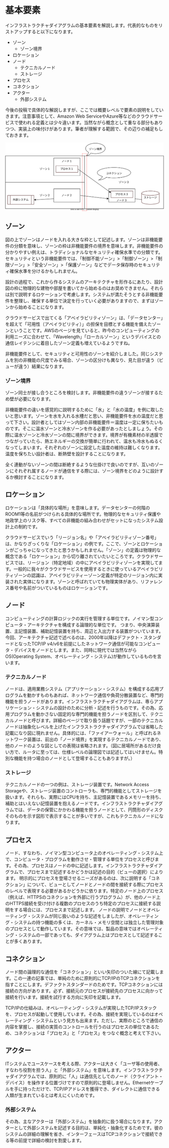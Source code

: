 # 基本要素

インフラストラクチャダイアグラムの基本要素を解説します。代表的なものをリストアップすると以下になります。

* ゾーン
  * ゾーン境界
* ロケーション
* ノード
  * テクニカルノード
  * ストレージ
* プロセス
* コネクション
* アクター
  * 外部システム

今後の投稿で具体的な解説しますが、ここでは概要レベルで要素の説明をしていきます。注意事項として、Amazon Web ServiceやAzure等などのクラウドサービスで使われる定義とは少々違います。当然ながら概念として重なる部分もありつつ、実装上の味付けがあります。筆者が理解する範囲で、その辺りの補足もしておきます。


![基本要素を含んだダイアグラム](basic_elements_diagram.drawio.svg)

## ゾーン

図の上でゾーンはノードを入れる大きな枠として記述します。ゾーンは非機能要件の分類を意味し、ゾーンの枠は非機能要件の境界を意味します。非機能要件の分かりやすい例えは、トラディショナルなセキュリティ確保水準での分類です。セキュリティという非機能要件では、「制御不能ゾーン」>「制御ゾーン」>「制限ゾーン」>「安全ゾーン」>「保護ゾーン」などでデータ保存時のセキュリティ確保水準を分けるかもしれません。

設計の過程で、これから作るシステムのアーキテクチャを形作るにあたり、設計図の枠に物理的な建物や部屋を書いてから始めるのはお奨めできません。それらは別で説明するロケーションで考慮します。システムが満たそうとする非機能要件を整理し、確保する単位で決定を行っていく必要がありますので、まずはゾーンから始めることになります。

クラウドサービスで出てくる「アベイラビリティゾーン」は、「データセンター」を超えて「可用性（アベイラビリティ）」の担保を目標とする機能を備えたゾーンということです。AWSのページを見ていると、昨今のコンピューティングの利用ニーズに合わせて、「Wavelength」「ローカルゾーン」というデバイスとの通信レイテンシに着目したゾーン定義も増えているようですね。

非機能要件として、セキュリティと可用性のゾーンを紹介しました。同じシステムを別の非機能の尺度でみる場合、ゾーンの区分けも異なり、見た目が違う（ビューが違う）結果になります。


### ゾーン境界

ゾーン同士が接し合うところを検討します。非機能要件の違うゾーンが接するため壁が必要になります。

非機能要件の違いを感覚的に説明するために「水」と「水の温度」を例に取したいと思います。ゾーンを水を入れる水槽だと思い、非機能要件を水の温度だと思って下さい。設計者としてはゾーン内部の非機能要件＝温度は一定に保ちたいものです。そこに温水ゾーンと冷水ゾーンを作る必要があったとしましょう。その際に温水ゾーンと冷水ゾーンの間に境界ができます。境界が有機素材の半透膜でつながっていたら、熱エネルギーの交換が簡単に行われて、温水も冷水もぬるくなってしまいます。それぞれのゾーンに設定した温度の維持は難しくなります。温度を保ちたい設計者は、断熱壁を設計することになります。

全く連動がないゾーンの間は断絶するような仕掛けで良いのですが、互いのゾーンにそれぞれ属するノードが通信をする際には、ゾーン境界をどのように設計するか検討することになります。


## ロケーション

ロケーションは「具体的な場所」を意味します。データセンターの何階のROOM1等の名前がつけられる具体的な場所です。物理的なセキュリティ保護や地政学上のリスク等、すべての非機能の組み合わせがセットになったシステム設計上の制約です。

クラウドサービスでいう「リージョン名」や「アベイラビリティゾーン番号」は、かなりざっくりな「ロケーション」の例です。ここで、ゾーンとロケーションがごっちゃになってきたと思うかもしれません。「ゾーン」の定義は物理的な概念である「ロケーション」から切り離されていたいところです。クラウドサービスでは、リージョン（特定地域）の中にアベイラビリティゾーンを実現してます。一般的に我々がクラウドサービスを使用するときに使っているアベイラビリティゾーンの認識は、アベイラビリティーゾーン定義が特定のリージョン内に実装された実体になります。ゾーンと呼ばれていても物理実体があり、リファレンス番号や名前がついているものはロケーションです。

## ノード

コンピューティングの計算ロジックの実行を管理する単位です。ノイマン型コンピュータ・アーキテクチャを構成する論理的な単位です。
つまり、中央演算装置、主記憶装置、補助記憶装置を持ち、周辺と入出力する装置がついています。今回、アーキテクチャ記述で述べるのは、2000年以降はデファクト・スタンダードとなったTCP/IP v4/v6を前提にしたネットワーク通信が可能なコンピュータ・デバイスをノードとします。また、同時に現代では当然ながらOS(Operating System、オペレーティング・システム)が動作しているものを言います。

### テクニカルノード

ノードは、適用業務システム（アプリケーション・システム）を構成する応用プログラムを動かすものもあれば、ネットワーク通信や負荷分散装置など、専門的機能を担うノードがあります。インフラストラクチャダイアグラムは、専らアプリケーション・システムの設計のために分析・記述を行うものです。その為、応用プログラムを動かさない固定的な専門的機能を担うノードを区別して、テクニカルノードと呼びます。詳細のページで取り扱う話題ですが、一部のテクニカルノードは抽象化レベルを上げたインフラストラクチャダイアグラムでは省略した記載になり図に現れません。具体的には、「ファイアーウォール」と呼ばれるネットワーク装置は、前出の「ノード境界」を実現するテクニカルノードであり、他のノードのような図としての表現は省略されます。（図に居場所があるだけ良い方で、ルータに至っては、仕様レベルの論理図では記述してはいけません。特別な機能を持つ場合のノードとして登場することもありますが。）

### ストレージ

テクニカルノードの一つの例は、ストレージ装置です。Network Access Storageや、ストレージ装置のコントローラも、専門的機能としてストレージを扱います。それらも、実際にはCPUを持ち、主記憶装置であるメモリーを持ち、補助とはいえない記憶装置を抱えるノードです。インフラストラクチャダイアグラムでは、データの保管にかかわる機能を担うノードとして、円筒形のディスクそのものを示す図形で表示することが多いですが、これもテクニカルノードになります。

## プロセス

ノード、すなわち、ノイマン型コンピュータ上のオペレーティング・システム上で、コンピュータ・プログラムを動作させ・管理する単位をプロセスと呼びます。その為、プロセスはノードの中に記述します。インフラストラクチャダイアグラムで、プロセスまで記述するかどうかは記述の目的（ビューの選択）によります。
明示的にプロセスを登場させるニーズがあるのは、次に説明する「コネクション」について、ビューとしてノードとノードの間を接続する際にプロセスのレベルで表現する必要があるかどうかに依ります。特定のノード上のプロセス（例えば、HTTPSのコネクションを外部に行うプログラム）が、他のノード上のHTTPS接続を受け付ける複数のプロセスのうち特定のプロセスに接続する説明をする場合には、プロセスまで記述します。
ノードの説明でノードとオペレーティング・システムが同じ扱いのような記述をしましたが、オペレーティング・システムの持つ機能の多くは、カーネル・メモリ空間とは独立した管理対象のプロセスとして動作しています。その意味では、製品の意味ではオペレーティング・システムの一部であっても、ダイアグラム上はプロセスとして記述することが多くあります。

## コネクション

ノード間の論理的な通信を「コネクション」といい矢印のついた線にて記載します。この一連の記事では、単純のために原則的にTCP/IPのTCPコネクションを指すことにします。デファクトスタンダードのためです。TCPコネクションには接続の方向があります。必ず、接続元のプロセスが接続先のプロセスに向かって接続を行います。接続を試行する方向に矢印を記載します。

TCP/IPの仕組みは、オペレーティング・システムが実現したTCP/IPスタックを、プロセスが起動して使用しています。その為、接続を実現しているのはオペレーティング・システムという見方も出来ます。ただし、実際のところで通信の内容を掌握し、接続の実質のコントロールを行うのはプロセスの単位であるため、コネクションは「プロセス」と「プロセス」をつなぐ概念と考えて下さい。

## アクター

ITシステムでユースケースを考える際、アクターは大きく「ユーザ等の使用者、すなわち役割を担う人」と「外部システム」を意味します。インフラストラクチャダイアグラムでは、原則的に「人」は通信先としてのノード（クライアント・デバイス）を操作する位置づけですので原則的に登場しません。Ethernetケーブルを手に持っただけで、TCP/IPアドレスを獲得でき、ダイレクトに通信できる人類が生まれているとは考えにくいためです。

### 外部システム

その為、主なアクターは「外部システム」を抽象的に扱う場合になります。アクターとして外部システムを記述する目的は、単純化・抽象化するためです。彼のシステムの詳細の理解を省き、インターフェースはTCPコネクションで接続できる等の前提で詳細の検討を割愛します。


